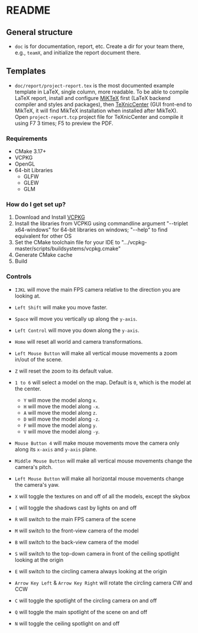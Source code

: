 # README #

## General structure ##

* `doc` is for documentation, report, etc. Create a dir for your team there, e.g., `teamX`, and initialize the report document there.

## Templates ##

* `doc/report/project-report.tex` is the most documented example template in LaTeX, single column, more readable. To be able to compile LaTeX report, install and configure [MiKTeX](http://miktex.org) first (LaTeX backend compiler and styles and packages), then [TeXnicCenter](http://texniccenter.org) (GUI front-end to MikTeX, it will find MikTeX installation when installed after MikTeX). Open `project-report.tcp` project file for TeXnicCenter and compile it using F7 3 times; F5 to preview the PDF.

### Requirements ###

* CMake 3.17+
* VCPKG
* OpenGL
* 64-bit Libraries
    - GLFW
    - GLEW
    - GLM

### How do I get set up? ###

1. Download and Install [VCPKG](https://github.com/Microsoft/vcpkg)
2. Install the libraries from VCPKG using commandline argument "--triplet x64-windows" for 64-bit libraries on windows; "--help" to find equivalent for other OS
3. Set the CMake toolchain file for your IDE to ".../vcpkg-master/scripts/buildsystems/vcpkg.cmake"
4. Generate CMake cache
5. Build

### Controls ###

- `IJKL` will move the main FPS camera relative to the direction you are looking at.
- `Left Shift` will make you move faster.
- `Space` will move you vertically up along the `y-axis`.
- `Left Control` will move you down along the `y-axis`.
- `Home` will reset all world and camera transformations. 
- `Left Mouse Button` will make all vertical mouse movements a zoom in/out of the scene.
- `Z` will reset the zoom to its default value.
- `1 to 6` will select a model on the map. Default is `0`, which is the model at the center.
	- `Y` will move the model along `x`.
	- `H` will move the model along `-x`.
	- `A` will move the model along `z`.
	- `D` will move the model along `-z`.
	- `F` will move the model along `y`.
	- `V` will move the model along `-y`.
- `Mouse Button 4` will make mouse movements move the camera only along its `x-axis` and `y-axis` plane.
- `Middle Mouse Button` will make all vertical mouse movements change the camera's pitch.
- `Left Mouse Button` will make all horizontal mouse movements change the camera's yaw.
- `X` will toggle the textures on and off of all the models, except the skybox
- `[` will toggle the shadows cast by lights on and off

- `R` will switch to the main FPS camera of the scene
- `M` will switch to the front-view camera of the model
- `B` will switch to the back-view camera of the model
- `S` will switch to the top-down camera in front of the ceiling spotlight looking at the origin
- `E` will switch to the circling camera always looking at the origin
- `Arrow Key Left` & `Arrow Key Right` will rotate the circling camera CW and CCW

- `C` will toggle the spotlight of the circling camera on and off
- `Q` will toggle the main spotlight of the scene on and off
- `N` will toggle the ceiling spotlight on and off